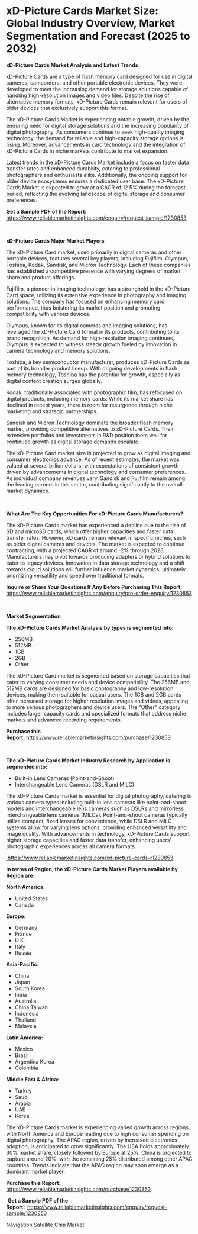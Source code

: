 <p><h1>xD-Picture Cards Market Size: Global Industry Overview, Market Segmentation and Forecast (2025 to 2032)</h1></p><p><strong>xD-Picture Cards Market Analysis and Latest Trends</strong></p>
<p><p>xD-Picture Cards are a type of flash memory card designed for use in digital cameras, camcorders, and other portable electronic devices. They were developed to meet the increasing demand for storage solutions capable of handling high-resolution images and video files. Despite the rise of alternative memory formats, xD-Picture Cards remain relevant for users of older devices that exclusively support this format.</p><p>The xD-Picture Cards Market is experiencing notable growth, driven by the enduring need for digital storage solutions and the increasing popularity of digital photography. As consumers continue to seek high-quality imaging technology, the demand for reliable and high-capacity storage options is rising. Moreover, advancements in card technology and the integration of xD-Picture Cards in niche markets contribute to market expansion.</p><p>Latest trends in the xD-Picture Cards Market include a focus on faster data transfer rates and enhanced durability, catering to professional photographers and enthusiasts alike. Additionally, the ongoing support for older device ecosystems ensures a dedicated user base. The xD-Picture Cards Market is expected to grow at a CAGR of 12.5% during the forecast period, reflecting the evolving landscape of digital storage and consumer preferences.</p></p>
<p><strong>Get a Sample PDF of the Report:&nbsp;</strong> <a href="https://www.reliablemarketinsights.com/enquiry/request-sample/1230853?utm_campaign=2183&utm_medium=2&utm_source=Github&utm_content=ia&utm_term=06042025&utm_id=xd-picture-cards">https://www.reliablemarketinsights.com/enquiry/request-sample/1230853</a></p>
<p>&nbsp;</p>
<p><strong>xD-Picture Cards Major Market Players</strong></p>
<p><p>The xD-Picture Card market, used primarily in digital cameras and other portable devices, features several key players, including Fujifilm, Olympus, Toshiba, Kodak, Sandisk, and Micron Technology. Each of these companies has established a competitive presence with varying degrees of market share and product offerings.</p><p>Fujifilm, a pioneer in imaging technology, has a stronghold in the xD-Picture Card space, utilizing its extensive experience in photography and imaging solutions. The company has focused on enhancing memory card performance, thus bolstering its market position and promoting compatibility with various devices.</p><p>Olympus, known for its digital cameras and imaging solutions, has leveraged the xD-Picture Card format in its products, contributing to its brand recognition. As demand for high-resolution imaging continues, Olympus is expected to witness steady growth fueled by innovation in camera technology and memory solutions.</p><p>Toshiba, a key semiconductor manufacturer, produces xD-Picture Cards as part of its broader product lineup. With ongoing developments in flash memory technology, Toshiba has the potential for growth, especially as digital content creation surges globally.</p><p>Kodak, traditionally associated with photographic film, has refocused on digital products, including memory cards. While its market share has declined in recent years, there is room for resurgence through niche marketing and strategic partnerships.</p><p>Sandisk and Micron Technology dominate the broader flash memory market, providing competitive alternatives to xD-Picture Cards. Their extensive portfolios and investments in R&D position them well for continued growth as digital storage demands escalate.</p><p>The xD-Picture Card market size is projected to grow as digital imaging and consumer electronics advance. As of recent estimates, the market was valued at several billion dollars, with expectations of consistent growth driven by advancements in digital technology and consumer preferences. As individual company revenues vary, Sandisk and Fujifilm remain among the leading earners in this sector, contributing significantly to the overall market dynamics.</p></p>
<p>&nbsp;</p>
<p><strong>What Are The Key Opportunities For xD-Picture Cards Manufacturers?</strong></p>
<p><p>The xD-Picture Cards market has experienced a decline due to the rise of SD and microSD cards, which offer higher capacities and faster data transfer rates. However, xD cards remain relevant in specific niches, such as older digital cameras and devices. The market is expected to continue contracting, with a projected CAGR of around -2% through 2028. Manufacturers may pivot towards producing adapters or hybrid solutions to cater to legacy devices. Innovation in data storage technology and a shift towards cloud solutions will further influence market dynamics, ultimately prioritizing versatility and speed over traditional formats.</p></p>
<p><strong>Inquire or Share Your Questions If Any Before Purchasing This Report:</strong> <a href="https://www.reliablemarketinsights.com/enquiry/pre-order-enquiry/1230853?utm_campaign=2183&utm_medium=2&utm_source=Github&utm_content=ia&utm_term=06042025&utm_id=xd-picture-cards">https://www.reliablemarketinsights.com/enquiry/pre-order-enquiry/1230853</a></p>
<p>&nbsp;</p>
<p><strong>Market Segmentation</strong></p>
<p><strong>The xD-Picture Cards Market Analysis by types is segmented into:</strong></p>
<p><ul><li>256MB</li><li>512MB</li><li>1GB</li><li>2GB</li><li>Other</li></ul></p>
<p><p>The xD-Picture Card market is segmented based on storage capacities that cater to varying consumer needs and device compatibility. The 256MB and 512MB cards are designed for basic photography and low-resolution devices, making them suitable for casual users. The 1GB and 2GB cards offer increased storage for higher resolution images and videos, appealing to more serious photographers and device users. The "Other" category includes larger capacity cards and specialized formats that address niche markets and advanced recording requirements.</p></p>
<p><strong>Purchase this Report:&nbsp;</strong><a href="https://www.reliablemarketinsights.com/purchase/1230853?utm_campaign=2183&utm_medium=2&utm_source=Github&utm_content=ia&utm_term=06042025&utm_id=xd-picture-cards">https://www.reliablemarketinsights.com/purchase/1230853</a></p>
<p>&nbsp;</p>
<p><strong>The xD-Picture Cards Market Industry Research by Application is segmented into:</strong></p>
<p><ul><li>Built-in Lens Cameras (Point-and-Shoot)</li><li>Interchangeable Lens Cameras (DSLR and MILC)</li></ul></p>
<p><p>The xD-Picture Cards market is essential for digital photography, catering to various camera types including built-in lens cameras like point-and-shoot models and interchangeable lens cameras such as DSLRs and mirrorless interchangeable lens cameras (MILCs). Point-and-shoot cameras typically utilize compact, fixed lenses for convenience, while DSLR and MILC systems allow for varying lens options, providing enhanced versatility and image quality. With advancements in technology, xD-Picture Cards support higher storage capacities and faster data transfer, enhancing users' photographic experiences across all camera formats.</p></p>
<p><a href="https://www.reliablemarketinsights.com/xd-picture-cards-r1230853?utm_campaign=2183&utm_medium=2&utm_source=Github&utm_content=ia&utm_term=06042025&utm_id=xd-picture-cards">&nbsp;https://www.reliablemarketinsights.com/xd-picture-cards-r1230853</a></p>
<p><strong>In terms of Region, the xD-Picture Cards Market Players available by Region are:</strong></p>
<p>
    <p> <strong> North America: </strong>
        <ul>
            <li>United States</li>
            <li>Canada</li>
        </ul>
        </p> 
    <p> <strong> Europe: </strong>
        <ul>
            <li>Germany</li>
            <li>France</li>
            <li>U.K.</li>
            <li>Italy</li>
            <li>Russia</li>
        </ul>
        </p> 
    <p> <strong> Asia-Pacific: </strong>
        <ul>
            <li>China</li>
            <li>Japan</li>
            <li>South Korea</li>
            <li>India</li>
            <li>Australia</li>
            <li>China Taiwan</li>
            <li>Indonesia</li>
            <li>Thailand</li>
            <li>Malaysia</li>
        </ul>
        </p> 
    <p> <strong> Latin America: </strong>
        <ul>
            <li>Mexico</li>
            <li>Brazil</li>
            <li>Argentina Korea</li>
            <li>Colombia</li>
        </ul>
        </p> 
    <p> <strong> Middle East & Africa: </strong>
        <ul>
            <li>Turkey</li>
            <li>Saudi</li>
            <li>Arabia</li>
            <li>UAE</li>
            <li>Korea</li>
        </ul>
    </p>
    </p>
<p><p>The xD-Picture Cards market is experiencing varied growth across regions, with North America and Europe leading due to high consumer spending on digital photography. The APAC region, driven by increased electronics adoption, is anticipated to grow significantly. The USA holds approximately 30% market share, closely followed by Europe at 25%. China is projected to capture around 20%, with the remaining 25% distributed among other APAC countries. Trends indicate that the APAC region may soon emerge as a dominant market player.</p></p>
<p><strong>Purchase this Report: </strong><a href="https://www.reliablemarketinsights.com/purchase/1230853?utm_campaign=2183&utm_medium=2&utm_source=Github&utm_content=ia&utm_term=06042025&utm_id=xd-picture-cards">https://www.reliablemarketinsights.com/purchase/1230853</a></p>
<p>&nbsp;<strong>Get a Sample PDF of the Report:&nbsp;&nbsp;</strong><a href="https://www.reliablemarketinsights.com/enquiry/request-sample/1230853?utm_campaign=2183&utm_medium=2&utm_source=Github&utm_content=ia&utm_term=06042025&utm_id=xd-picture-cards">https://www.reliablemarketinsights.com/enquiry/request-sample/1230853</a></p>
<p><strong></strong></p>
<p><p><a href="https://github.com/SanjidaKhan901/Market-Research-Report-List-2/blob/main/navigation-satellite-chip-market.md?utm_campaign=2183&utm_medium=2&utm_source=Github&utm_content=ia&utm_term=06042025&utm_id=xd-picture-cards">Navigation Satellite Chip Market</a></p></p>